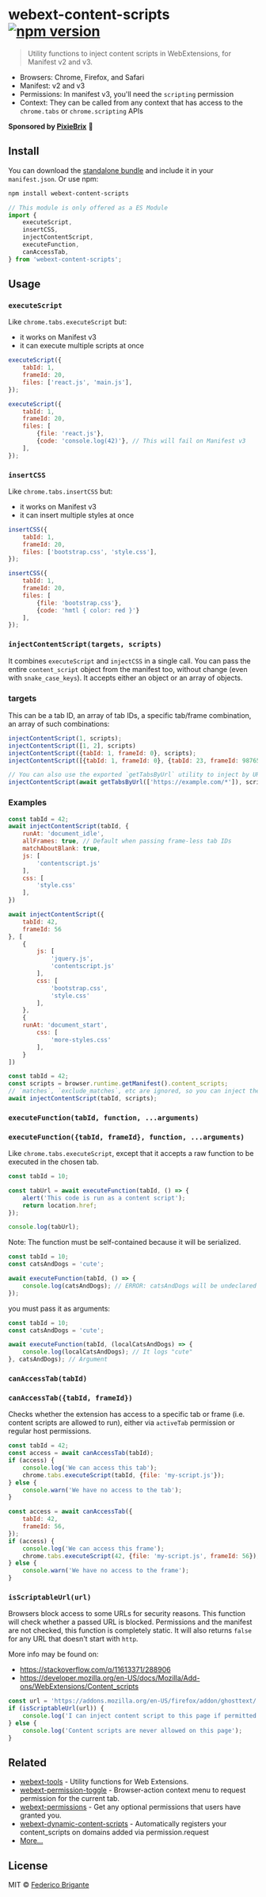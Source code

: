 # webext-content-scripts [![npm version](https://img.shields.io/npm/v/webext-content-scripts.svg)](https://www.npmjs.com/package/webext-content-scripts)

> Utility functions to inject content scripts in WebExtensions, for Manifest v2 and v3.

- Browsers: Chrome, Firefox, and Safari
- Manifest: v2 and v3
- Permissions: In manifest v3, you'll need the `scripting` permission
- Context: They can be called from any context that has access to the `chrome.tabs` or `chrome.scripting` APIs

**Sponsored by [PixieBrix](https://www.pixiebrix.com)** :tada:

## Install

You can download the [standalone bundle](https://bundle.fregante.com/?pkg=webext-content-scripts&name=window) and include it in your `manifest.json`. Or use npm:

```sh
npm install webext-content-scripts
```

```js
// This module is only offered as a ES Module
import {
	executeScript,
	insertCSS,
	injectContentScript,
	executeFunction,
	canAccessTab,
} from 'webext-content-scripts';
```

## Usage

### `executeScript`

Like `chrome.tabs.executeScript` but:

- it works on Manifest v3
- it can execute multiple scripts at once

```js
executeScript({
	tabId: 1,
	frameId: 20,
	files: ['react.js', 'main.js'],
});
```

```js
executeScript({
	tabId: 1,
	frameId: 20,
	files: [
		{file: 'react.js'},
		{code: 'console.log(42)'}, // This will fail on Manifest v3
	],
});
```

### `insertCSS`

Like `chrome.tabs.insertCSS` but:

- it works on Manifest v3
- it can insert multiple styles at once

```js
insertCSS({
	tabId: 1,
	frameId: 20,
	files: ['bootstrap.css', 'style.css'],
});
```

```js
insertCSS({
	tabId: 1,
	frameId: 20,
	files: [
		{file: 'bootstrap.css'},
		{code: 'hmtl { color: red }'}
	],
});
```

### `injectContentScript(targets, scripts)`

It combines `executeScript` and `injectCSS` in a single call. You can pass the entire `content_script` object from the manifest too, without change (even with `snake_case_keys`). It accepts either an object or an array of objects.

### targets

This can be a tab ID, an array of tab IDs, a specific tab/frame combination, an array of such combinations:

```js
injectContentScript(1, scripts);
injectContentScript([1, 2], scripts)
injectContentScript({tabId: 1, frameId: 0}, scripts);
injectContentScript([{tabId: 1, frameId: 0}, {tabId: 23, frameId: 98765}], scripts);

// You can also use the exported `getTabsByUrl` utility to inject by URL as well
injectContentScript(await getTabsByUrl(['https://example.com/*']), scripts);
```

### Examples

```js
const tabId = 42;
await injectContentScript(tabId, {
	runAt: 'document_idle',
	allFrames: true, // Default when passing frame-less tab IDs
	matchAboutBlank: true,
	js: [
		'contentscript.js'
	],
	css: [
		'style.css'
	],
})
```

```js
await injectContentScript({
	tabId: 42,
	frameId: 56
}, [
	{
		js: [
			'jquery.js',
			'contentscript.js'
		],
		css: [
			'bootstrap.css',
			'style.css'
		],
	},
	{
	runAt: 'document_start',
		css: [
			'more-styles.css'
		],
	}
])
```

```js
const tabId = 42;
const scripts = browser.runtime.getManifest().content_scripts;
// `matches`, `exclude_matches`, etc are ignored, so you can inject them on any host that you have permission to
await injectContentScript(tabId, scripts);
```

### `executeFunction(tabId, function, ...arguments)`

### `executeFunction({tabId, frameId}, function, ...arguments)`

Like `chrome.tabs.executeScript`, except that it accepts a raw function to be executed in the chosen tab.

```js
const tabId = 10;

const tabUrl = await executeFunction(tabId, () => {
	alert('This code is run as a content script');
	return location.href;
});

console.log(tabUrl);
```

Note: The function must be self-contained because it will be serialized.

```js
const tabId = 10;
const catsAndDogs = 'cute';

await executeFunction(tabId, () => {
	console.log(catsAndDogs); // ERROR: catsAndDogs will be undeclared and will throw an error
});
```

you must pass it as arguments:

```js
const tabId = 10;
const catsAndDogs = 'cute';

await executeFunction(tabId, (localCatsAndDogs) => {
	console.log(localCatsAndDogs); // It logs "cute"
}, catsAndDogs); // Argument
```

### `canAccessTab(tabId)`

### `canAccessTab({tabId, frameId})`

Checks whether the extension has access to a specific tab or frame (i.e. content scripts are allowed to run), either via `activeTab` permission or regular host permissions.

```js
const tabId = 42;
const access = await canAccessTab(tabId);
if (access) {
	console.log('We can access this tab');
	chrome.tabs.executeScript(tabId, {file: 'my-script.js'});
} else {
	console.warn('We have no access to the tab');
}
```

```js
const access = await canAccessTab({
	tabId: 42,
	frameId: 56,
});
if (access) {
	console.log('We can access this frame');
	chrome.tabs.executeScript(42, {file: 'my-script.js', frameId: 56});
} else {
	console.warn('We have no access to the frame');
}
```

### `isScriptableUrl(url)`

Browsers block access to some URLs for security reasons. This function will check whether a passed URL is blocked. Permissions and the manifest are not checked, this function is completely static. It will also returns `false` for any URL that doesn't start with `http`.

More info may be found on:

- https://stackoverflow.com/q/11613371/288906
- https://developer.mozilla.org/en-US/docs/Mozilla/Add-ons/WebExtensions/Content_scripts

```js
const url = 'https://addons.mozilla.org/en-US/firefox/addon/ghosttext/';
if (isScriptableUrl(url)) {
	console.log('I can inject content script to this page if permitted');
} else {
	console.log('Content scripts are never allowed on this page');
}
```

## Related

- [webext-tools](https://github.com/fregante/webext-tools) - Utility functions for Web Extensions.
- [webext-permission-toggle](https://github.com/fregante/webext-permission-toggle) - Browser-action context menu to request permission for the current tab.
- [webext-permissions](https://github.com/fregante/webext-permissions) - Get any optional permissions that users have granted you.
- [webext-dynamic-content-scripts](https://github.com/fregante/webext-dynamic-content-scripts) - Automatically registers your content_scripts on domains added via permission.request
- [More…](https://github.com/fregante/webext-fun)

## License

MIT © [Federico Brigante](https://fregante.com)
